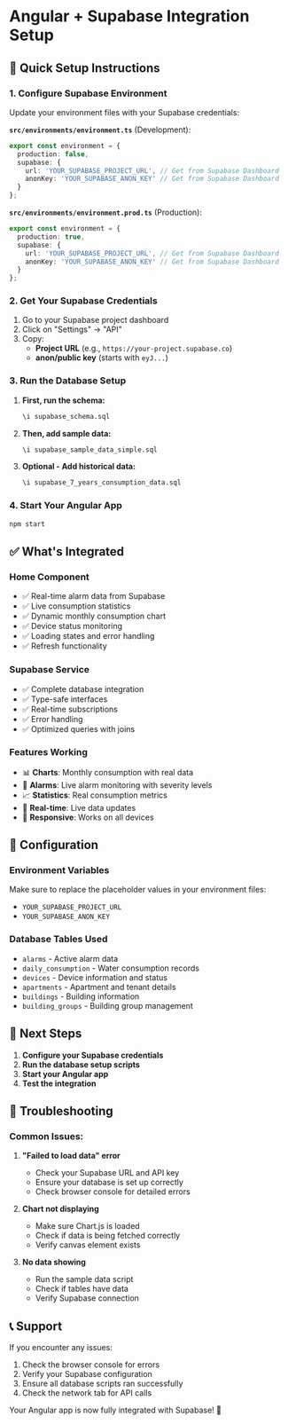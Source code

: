 # Angular + Supabase Integration Setup

## 🚀 Quick Setup Instructions

### 1. Configure Supabase Environment

Update your environment files with your Supabase credentials:

**`src/environments/environment.ts`** (Development):
```typescript
export const environment = {
  production: false,
  supabase: {
    url: 'YOUR_SUPABASE_PROJECT_URL', // Get from Supabase Dashboard
    anonKey: 'YOUR_SUPABASE_ANON_KEY' // Get from Supabase Dashboard
  }
};
```

**`src/environments/environment.prod.ts`** (Production):
```typescript
export const environment = {
  production: true,
  supabase: {
    url: 'YOUR_SUPABASE_PROJECT_URL', // Get from Supabase Dashboard
    anonKey: 'YOUR_SUPABASE_ANON_KEY' // Get from Supabase Dashboard
  }
};
```

### 2. Get Your Supabase Credentials

1. Go to your Supabase project dashboard
2. Click on "Settings" → "API"
3. Copy:
   - **Project URL** (e.g., `https://your-project.supabase.co`)
   - **anon/public key** (starts with `eyJ...`)

### 3. Run the Database Setup

1. **First, run the schema:**
   ```sql
   \i supabase_schema.sql
   ```

2. **Then, add sample data:**
   ```sql
   \i supabase_sample_data_simple.sql
   ```

3. **Optional - Add historical data:**
   ```sql
   \i supabase_7_years_consumption_data.sql
   ```

### 4. Start Your Angular App

```bash
npm start
```

## ✅ What's Integrated

### **Home Component**
- ✅ Real-time alarm data from Supabase
- ✅ Live consumption statistics
- ✅ Dynamic monthly consumption chart
- ✅ Device status monitoring
- ✅ Loading states and error handling
- ✅ Refresh functionality

### **Supabase Service**
- ✅ Complete database integration
- ✅ Type-safe interfaces
- ✅ Real-time subscriptions
- ✅ Error handling
- ✅ Optimized queries with joins

### **Features Working**
- 📊 **Charts**: Monthly consumption with real data
- 🚨 **Alarms**: Live alarm monitoring with severity levels
- 📈 **Statistics**: Real consumption metrics
- 🔄 **Real-time**: Live data updates
- 📱 **Responsive**: Works on all devices

## 🔧 Configuration

### Environment Variables
Make sure to replace the placeholder values in your environment files:
- `YOUR_SUPABASE_PROJECT_URL`
- `YOUR_SUPABASE_ANON_KEY`

### Database Tables Used
- `alarms` - Active alarm data
- `daily_consumption` - Water consumption records
- `devices` - Device information and status
- `apartments` - Apartment and tenant details
- `buildings` - Building information
- `building_groups` - Building group management

## 🎯 Next Steps

1. **Configure your Supabase credentials**
2. **Run the database setup scripts**
3. **Start your Angular app**
4. **Test the integration**

## 🐛 Troubleshooting

### Common Issues:

1. **"Failed to load data" error**
   - Check your Supabase URL and API key
   - Ensure your database is set up correctly
   - Check browser console for detailed errors

2. **Chart not displaying**
   - Make sure Chart.js is loaded
   - Check if data is being fetched correctly
   - Verify canvas element exists

3. **No data showing**
   - Run the sample data script
   - Check if tables have data
   - Verify Supabase connection

## 📞 Support

If you encounter any issues:
1. Check the browser console for errors
2. Verify your Supabase configuration
3. Ensure all database scripts ran successfully
4. Check the network tab for API calls

Your Angular app is now fully integrated with Supabase! 🎉
